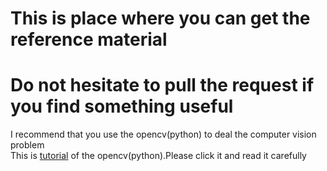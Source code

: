 # This is place where you can get the reference material 
# Do not hesitate to pull the request if you find something useful 

I recommend that you use the opencv(python) to deal the computer vision problem<br>
This is [tutorial](https://docs.opencv.org/3.0-beta/doc/py_tutorials/py_tutorials.html) of the opencv(python).Please click it and read it carefully 

